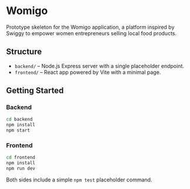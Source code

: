 # Womigo

Prototype skeleton for the Womigo application, a platform inspired by Swiggy to empower women entrepreneurs selling local food products.

## Structure

- `backend/` – Node.js Express server with a single placeholder endpoint.
- `frontend/` – React app powered by Vite with a minimal page.

## Getting Started

### Backend

```bash
cd backend
npm install
npm start
```

### Frontend

```bash
cd frontend
npm install
npm run dev
```

Both sides include a simple `npm test` placeholder command.
